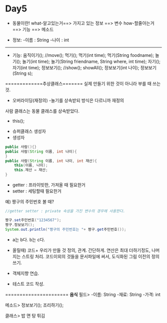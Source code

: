# Day5

+ 동물이란!
what-알고있는거==> 가지고 있는 정보 ==> 변수
how-할줄아는거==> 기능 ==> 메소드

+ 정보:
-이름 : String
-나이 : int
-----------------
+ 기능:
움직이기(); //move();
먹기(); 먹기(int time); 먹기(String foodname);
놀기(); 놀기(int time); 놀기(String friendname, String where, int time); 
자기(); 자기(int time);
정보보기(); //show(); showAll();
정보보기(int 나이);
정보보기(String s);

=============추상클래스=======
실제 만들기 위한 것이 아니라 부를 때 쓰는 것.


* 오버라이딩(재정의)
-놀기를 상속받되 방식은 다르니까 재정의

사람 클래스는 동물 클래스를 상속받았다.

* this();

+ 슈퍼클래스 생성자
+ 생성자

```java
public 사람(){}
public 사람(String 이름, int 나이){
}
public 사람(String 이름, int 나이, int 재산){
	this(이름, 나이);
	this.재산 = 재산;
}
```
+ getter : 프라이빗한, 가져올 때 필요한거
+ setter : 세팅할때 필요한거

예) 짱구의 주민번호 볼 때?
```java
//getter setter : private 속성을 가진 변수의 경우에 사용한다.

짱구.set주민번호("1234567");
짱구.정보보기();
System.out.println("짱구의 주민번호는 "+ 짱구.get주민번호()); 
```
+ a는 b다. b는 c다.

+ 올릴때) 코드+ 우리가 만들 것 정의, 관계. 간단하게. 연산은 최대 더하기정도, 나머지는 스트링 처리.
코드이외의 것들을 문서파일에 써서, 도식화된 그림 이전의 정의 쓰기.
+ 객체지향 연습. 
+ 테스트 코드 작성.

======================
**음식**
필드>
-이름: String
-재료: String
-가격: int

메소드>
정보보기();
조리하기();

클래스>
밥
면
탕
튀김

```java

```